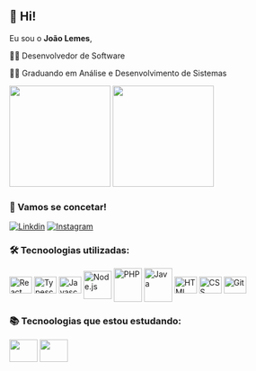 ## 🧑 Hi!

Eu sou o **João Lemes**,

👩‍💻 Desenvolvedor de Software

👨‍🎓 Graduando em Análise e Desenvolvimento de Sistemas


<div>
  <img height="180em" src="https://github-readme-stats.vercel.app/api?username=JoaoLemes18&show_icons=true&theme=tokyonight"/>
  <img height="180em" src="https://github-readme-stats.vercel.app/api/top-langs/?username=JoaoLemes18&layout=compact&theme=tokyonight"/>
</div>

### 📌 Vamos se concetar!


[![Linkdin](https://img.shields.io/badge/LinkedIn-0077B5?style=for-the-badge&logo=linkedin&logoColor=white)](https://www.linkedin.com/in/joaolemes18/)
[![Instagram](https://img.shields.io/badge/Instagram-E4405F?style=for-the-badge&logo=instagram&logoColor=white)](https://www.instagram.com/lemesjoaoo/)

### 🛠️ Tecnoologias utilizadas:

<div>
<img align="center"  height="30" width="40" title= "React Js/React Native" src="https://cdn.jsdelivr.net/gh/devicons/devicon/icons/react/react-original.svg"/>
<img align="center"  height="30" width="40" title= "Typescript"  src="https://cdn.jsdelivr.net/gh/devicons/devicon/icons/typescript/typescript-original.svg"/>
<img align="center"  height="30" width="40" title= "Javascript"  src="https://cdn.jsdelivr.net/gh/devicons/devicon/icons/javascript/javascript-original.svg"/>
<img align="center"  height="50" width="50" title= "Node.js"  src="https://cdn.jsdelivr.net/gh/devicons/devicon@latest/icons/nodejs/nodejs-original-wordmark.svg" />
<img  align="center"  height="60" width="50" title= "PHP" src="https://cdn.jsdelivr.net/gh/devicons/devicon@latest/icons/php/php-original.svg" />
<img  align="center"  height="60" width="50" title= "Java" src="https://cdn.jsdelivr.net/gh/devicons/devicon@latest/icons/java/java-original-wordmark.svg" />
<img align="center"  height="30" width="40" title= "HTML"  src="https://cdn.jsdelivr.net/gh/devicons/devicon/icons/html5/html5-original.svg"/>
<img align="center"  height="30" width="40"  title= "CSS" src="https://cdn.jsdelivr.net/gh/devicons/devicon/icons/css3/css3-original.svg"/>
<img align="center" height="30" width="40" title= "Git"  src="https://cdn.jsdelivr.net/gh/devicons/devicon/icons/git/git-original.svg"/>

</div>

### 📚 Tecnoologias que estou estudando:
<div>
<img align="center"  height="40" width="50" src="https://cdn.jsdelivr.net/gh/devicons/devicon/icons/graphql/graphql-plain-wordmark.svg"/>
<img align="center"  height="40" width="50" src="https://cdn.jsdelivr.net/gh/devicons/devicon/icons/amazonwebservices/amazonwebservices-original-wordmark.svg"/>
</div>
